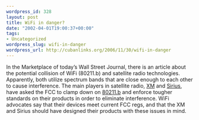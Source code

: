```yaml
--- 
wordpress_id: 328
layout: post
title: WiFi in danger?
date: "2002-04-01T19:00:37+00:00"
tags: 
- Uncategorized
wordpress_slug: wifi-in-danger
wordpress_url: http://cubanlinks.org/2006/11/30/wifi-in-danger
---
```

<p>In the Marketplace of today&#8217;s Wall Street Journal, there is an article about the potential collision of WiFi (80211.b) and satellite radio technologies.  Apparently, both utilize spectrum bands that are close enough to each other to cause interference.  The main players in satellite radio, <a href="http://www.xmradio.com/">XM</a> and <a href="http://www.siriusradio.com">Sirius</a>, have asked the <span class="caps">FCC</span> to clamp down on <a href="http://80211b.weblogger.com/">80211.b</a> and enforce tougher standards on their products in order to eliminate interference.  WiFi advocates say that their devices meet current <span class="caps">FCC</span> regs, and that the XM and Sirius should have designed their products with these issues in mind.</p>
